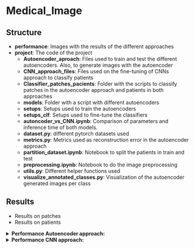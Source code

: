 # Medical_Image
## Structure
- **performance**: Images with the results of the different approaches
- **project**: The code of the project
  - **Autoencoder_aproach**: Files used to train and test the different autoencoders. Also, to generate images with the autoencoder
  - **CNN_approach_files**: Files used on the fine-tuning of CNNs approach to classify patients
  - **Classifier_patches_pacients**: Folder with the scripts to classify patches in the autoencoder approach and patients in both approaches
  - **models**: Folder with a script with different autoencoders
  - **setups**: Setups used to train the autoencoders
  - **setups_clf**: Setups used to fine-tune the classifiers
  - **autoncoder_vs_CNN.ipynb**: Comparison of parameters and inference time of both models.
  - **dataset.py**: different pytorch datasets used
  - **metrics.py**: Metrics used as reconstruction error in the autoencoder approach
  - **partition_dataset.ipynb**: Notebook to split the patients in train and test
  - **preprocessing.ipynb**: Notebook to do the image preprocessing 
  - **utils.py**: Different helper functions used
  - **visualize_annotated_classes.py**: Visualization of the autoencoder generated images per class
    
## Results
- Results on patches
- Results on patients

<details close>
<summary><b>Performance Autoencoder approach:</b></summary>

### Patch classification 
![Performance](performance/Autoencoder-patches.png)

### Patient classification
![Performance](performance/Autoencoder-3classes.png)
![Performance](performance/Autoencoder-2classes.png)



</details>

<details close>
<summary><b>Performance CNN approach:</b></summary>

### Patch classification 
![Performance](performance/CNN-patches.png)

### Patient classification
![Performance](performance/CNN-3classes.png)
![Performance](performance/CNN-2classes.png)

</details>

&nbsp;
